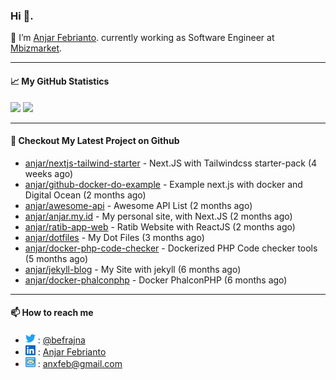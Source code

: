 ### Hi 👋.

 🔭 I’m [Anjar Febrianto](https://www.anjar.my.id). currently working as Software Engineer at [Mbizmarket](https://www.mbizmarket.co.id). 

[]() 

---


#### 📈 My GitHub Statistics
<img src="https://github-readme-stats.vercel.app/api?username=anjar&show_icons=true&count_private=true&hide=contribs&cache_seconds=86400&theme=vision-friendly-dark&hide_title=true">

<img src="https://github-readme-stats.vercel.app/api/top-langs/?username=anjar&layout=compact&count=8&cache_seconds=86400&theme=vision-friendly-dark&hide=html,css">


---

#### 👷 Checkout My Latest Project on Github

- [anjar/nextjs-tailwind-starter](https://github.com/anjar/nextjs-tailwind-starter) - Next.JS with Tailwindcss starter-pack (4 weeks ago)
- [anjar/github-docker-do-example](https://github.com/anjar/github-docker-do-example) - Example next.js with docker and Digital Ocean (2 months ago)
- [anjar/awesome-api](https://github.com/anjar/awesome-api) - Awesome API List (2 months ago)
- [anjar/anjar.my.id](https://github.com/anjar/anjar.my.id) - My personal site, with Next.JS (2 months ago)
- [anjar/ratib-app-web](https://github.com/anjar/ratib-app-web) - Ratib Website with ReactJS (2 months ago)
- [anjar/dotfiles](https://github.com/anjar/dotfiles) - My Dot Files (3 months ago)
- [anjar/docker-php-code-checker](https://github.com/anjar/docker-php-code-checker) - Dockerized PHP Code checker tools (5 months ago)
- [anjar/jekyll-blog](https://github.com/anjar/jekyll-blog) - My Site with jekyll (6 months ago)
- [anjar/docker-phalconphp](https://github.com/anjar/docker-phalconphp) - Docker PhalconPHP (6 months ago)


---
#### 📫 How to reach me
[](https://www.linkedin.com/in/anjar-febrianto/)

- <img  alt="Anjar Febrianto | Twitter"  width="16px"  src="https://raw.githubusercontent.com/anjar/anjar/master/assets/twitter.svg" /> : [@befrajna](https://twitter.com/befrajna)
- <img  alt="Anjar Febrianto | Linkedin"  width="16px" src="https://raw.githubusercontent.com/anjar/anjar/master/assets/linkedin.svg" /> : [Anjar Febrianto](https://www.linkedin.com/in/anjar-febrianto/)
- <img  alt="Anjar Febrianto | Email"  width="16px" src="https://raw.githubusercontent.com/anjar/anjar/master/assets/email-icon.svg" /> : [anxfeb@gmail.com](mailto://anxfeb@gmail.com)


